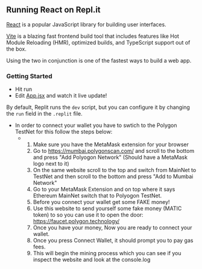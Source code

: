 ## Running React on Repl.it

[React](https://reactjs.org/) is a popular JavaScript library for building user interfaces.

[Vite](https://vitejs.dev/) is a blazing fast frontend build tool that includes features like Hot Module Reloading (HMR), optimized builds, and TypeScript support out of the box.

Using the two in conjunction is one of the fastest ways to build a web app.

### Getting Started
- Hit run
- Edit [App.jsx](#src/App.jsx) and watch it live update!

By default, Replit runs the `dev` script, but you can configure it by changing the `run` field in the `.replit` file.

- In order to connect your wallet you have to swtich to the Polygon TestNet for this follow the steps below:
  - 1. Make sure you have the MetaMask extension for your browser
    2. Go to https://mumbai.polygonscan.com/ and scroll to the bottom and press "Add Polyogon Network" (Should have a MetaMask logo next to it)
    3. On the same website scroll to the top and switch from MainNet to  TestNet and then scroll to the bottom and  press "Add to Mumbai Network"
    4. Go to your MetaMask Extension and on top where it says Ethereum MainNet switch that to Polyogon TestNet.
    5. Before you connect your wallet get some FAKE money!
    6. Use this website to send yourself some fake money (MATIC token) to so you can use it to open the door: https://faucet.polygon.technology/
    8. Once you have your money, Now you are ready to connect your wallet. 
    9. Once you press Connect Wallet, it should prompt you to pay gas fees.
    10. This will begin the mining process which you can see if you inspect the website and look at the console.log